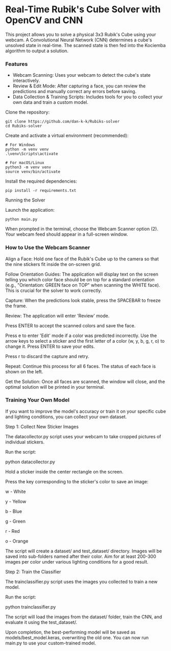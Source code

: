 # Real-Time Rubik's Cube Solver with OpenCV and CNN

This project allows you to solve a physical 3x3 Rubik's Cube using your webcam. A Convolutional Neural Network (CNN) determines a cube's unsolved state in real-time. The scanned state is then fed into the Kociemba algorithm to output a solution.

### Features
- Webcam Scanning: Uses your webcam to detect the cube's state interactively.
- Review & Edit Mode: After capturing a face, you can review the predictions and manually correct any errors before saving.
- Data Collection & Training Scripts: Includes tools for you to collect your own data and train a custom model.

Clone the repository:

```
git clone https://github.com/dan-k-k/Rubiks-solver
cd Rubiks-solver
```

Create and activate a virtual environment (recommended):

```
# For Windows
python -m venv venv
.\venv\Scripts\activate

# For macOS/Linux
python3 -m venv venv
source venv/bin/activate
```

Install the required dependencies:

```
pip install -r requirements.txt
```

Running the Solver

Launch the application:
```
python main.py
```

When prompted in the terminal, choose the Webcam Scanner option (2). Your webcam feed should appear in a full-screen window.

### How to Use the Webcam Scanner
Align a Face: Hold one face of the Rubik's Cube up to the camera so that the nine stickers fit inside the on-screen grid.

Follow Orientation Guides: The application will display text on the screen telling you which color face should be on top for a standard orientation (e.g., "Orientation: GREEN face on TOP" when scanning the WHITE face). This is crucial for the solver to work correctly.

Capture: When the predictions look stable, press the SPACEBAR to freeze the frame.

Review: The application will enter 'Review' mode.

Press ENTER to accept the scanned colors and save the face.

Press e to enter 'Edit' mode if a color was predicted incorrectly. Use the arrow keys to select a sticker and the first letter of a color (w, y, b, g, r, o) to change it. Press ENTER to save your edits.

Press r to discard the capture and retry.

Repeat: Continue this process for all 6 faces. The status of each face is shown on the left.

Get the Solution: Once all faces are scanned, the window will close, and the optimal solution will be printed in your terminal.

### Training Your Own Model
If you want to improve the model's accuracy or train it on your specific cube and lighting conditions, you can collect your own dataset.

Step 1: Collect New Sticker Images

The datacollector.py script uses your webcam to take cropped pictures of individual stickers.

Run the script:

python datacollector.py

Hold a sticker inside the center rectangle on the screen.

Press the key corresponding to the sticker's color to save an image:

w - White

y - Yellow

b - Blue

g - Green

r - Red

o - Orange

The script will create a dataset/ and test_dataset/ directory. Images will be saved into sub-folders named after their color. Aim for at least 200-300 images per color under various lighting conditions for a good result.

Step 2: Train the Classifier

The trainclassifier.py script uses the images you collected to train a new model.

Run the script:

python trainclassifier.py

The script will load the images from the dataset/ folder, train the CNN, and evaluate it using the test_dataset/.

Upon completion, the best-performing model will be saved as models/best_model.keras, overwriting the old one. You can now run main.py to use your custom-trained model.
